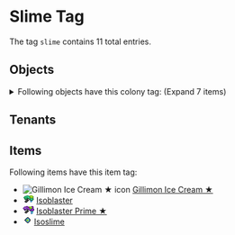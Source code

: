 # Slime Tag

The tag `slime` contains 11 total entries.

## Objects

<details markdown="1"><summary>Following objects have this colony tag: (Expand 7 items)</summary>

- <img src="https://raw.githubusercontent.com/Ceterai/Enternia/main/objects/farmables/alta/ground/isoslime/eco_green/icon.png" alt="Eco Poi Sapling icon" loading="lazy" height="16px" width="auto" /> [Eco Poi Sapling](https://ceterai.github.io/MyEnternia/Wiki/EcoPoiSapling)
- <img src="https://raw.githubusercontent.com/Ceterai/Enternia/main/objects/biome/alterash_prime/isoslime/ct_isoslime_blob/icon.png" alt="Isoblob icon" loading="lazy" height="16px" width="auto" /> [Isoblob](https://ceterai.github.io/MyEnternia/Wiki/Isoblob)
- <img src="https://raw.githubusercontent.com/Ceterai/Enternia/main/objects/biome/alterash_prime/isoslime/ct_isoslime3/icon.png" alt="Isoslime Deposit icon" loading="lazy" height="16px" width="auto" /> [Isoslime Deposit](https://ceterai.github.io/MyEnternia/Wiki/IsoslimeDeposit)
- <img src="https://raw.githubusercontent.com/Ceterai/Enternia/main/objects/biome/alterash_prime/isoslime/ct_isoslime2/icon.png" alt="Isoslime Pile icon" loading="lazy" height="16px" width="auto" /> [Isoslime Pile](https://ceterai.github.io/MyEnternia/Wiki/IsoslimePile)
- <img src="https://raw.githubusercontent.com/Ceterai/Enternia/main/objects/biome/alterash_prime/isoslime/ct_isoslime1/icon.png" alt="Isoslime Puddle icon" loading="lazy" height="16px" width="auto" /> [Isoslime Puddle](https://ceterai.github.io/MyEnternia/Wiki/IsoslimePuddle)
- <img src="https://raw.githubusercontent.com/Ceterai/Enternia/main/objects/biome/alterash_prime/isoslime/ct_isoslime_spawner/icon.png" alt="Isospawner icon" loading="lazy" height="16px" width="auto" /> [Isospawner](https://ceterai.github.io/MyEnternia/Wiki/Isospawner)
- <img src="https://raw.githubusercontent.com/Ceterai/Enternia/main/objects/farmables/alta/ground/isoslime/pod_green/icon.png" alt="Poi Eco Pod icon" loading="lazy" height="16px" width="auto" /> [Poi Eco Pod](https://ceterai.github.io/MyEnternia/Wiki/PoiEcoPod)

</details>

## Tenants

## Items

Following items have this item tag:

- <img src="https://raw.githubusercontent.com/Ceterai/Enternia/main/assetMissing.png" alt="Gillimon Ice Cream ★ icon" loading="lazy" height="16px" width="auto" /> [Gillimon Ice Cream ★](https://ceterai.github.io/MyEnternia/Wiki/GillimonIceCream)
- <img src="https://raw.githubusercontent.com/Ceterai/Enternia/main/items/active/weapons/ranged/alta/blaster/ct_isoblaster.png" alt="Isoblaster icon" loading="lazy" height="16px" width="auto" /> [Isoblaster](https://ceterai.github.io/MyEnternia/Wiki/Isoblaster)
- <img src="https://raw.githubusercontent.com/Ceterai/Enternia/main/items/active/weapons/ranged/alta/blaster/ct_isoblaster_2.png" alt="Isoblaster Prime ★ icon" loading="lazy" height="16px" width="auto" /> [Isoblaster Prime ★](https://ceterai.github.io/MyEnternia/Wiki/IsoblasterPrime)
- <img src="https://raw.githubusercontent.com/Ceterai/Enternia/main/items/throwables/ct_isoslime_ball.png" alt="Isoslime icon" loading="lazy" height="16px" width="auto" /> [Isoslime](https://ceterai.github.io/MyEnternia/Wiki/Isoslime)
